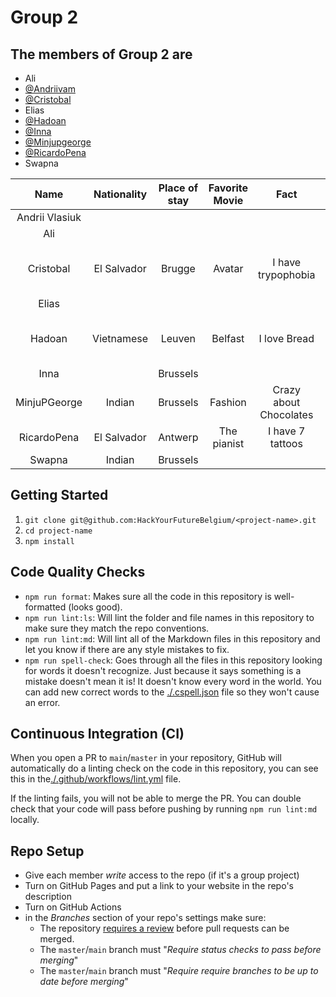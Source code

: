# Group 2

## **The members of Group 2 are**
 
 - Ali
 - [@Andriivam](/people/andriivam.md)
 - [@Cristobal](/people/cristobal.md)
 - Elias
 - [@Hadoan](/people/hadoan.md)
 - [@Inna](/people/inna.md)
 - [@Minjupgeorge](/people/minjujoseph.md)
 - [@RicardoPena](/people/ricardopena.md)
 - Swapna

| Name | Nationality | Place of stay | Favorite Movie | Fact | Favorite Hobby|
| :----:  | :----: | :----: | :----:  | :----: | :----: | 
| Andrii Vlasiuk| | | | | | |
| Ali| | | | | | 
| Cristobal| El Salvador | Brugge | Avatar | I have trypophobia | I love trance and metal music| 
| Elias| | |  | | | 
| Hadoan| Vietnamese | Leuven | Belfast| I love Bread| Singing and reading comics| 
| Inna|  | Brussels | | | | |
| MinjuPGeorge| Indian | Brussels | Fashion | Crazy about Chocolates | Indoor gardening| 
| RicardoPena | El Salvador | Antwerp |The pianist |  I have 7 tattoos| Cooking | 
| Swapna| Indian | Brussels| | | |  
 

<!-- describe your project -->

## Getting Started

<!-- a guide to using this repository -->

1. `git clone git@github.com:HackYourFutureBelgium/<project-name>.git`
2. `cd project-name`
3. `npm install`

## Code Quality Checks

- `npm run format`: Makes sure all the code in this repository is well-formatted
  (looks good).
- `npm run lint:ls`: Will lint the folder and file names in this repository to
  make sure they match the repo conventions.
- `npm run lint:md`: Will lint all of the Markdown files in this repository and
  let you know if there are any style mistakes to fix.
- `npm run spell-check`: Goes through all the files in this repository looking
  for words it doesn't recognize. Just because it says something is a mistake
  doesn't mean it is! It doesn't know every word in the world. You can add new
  correct words to the [./.cspell.json](./.cspell.json) file so they won't cause
  an error.

## Continuous Integration (CI)

When you open a PR to `main`/`master` in your repository, GitHub will
automatically do a linting check on the code in this repository, you can see
this in the[./.github/workflows/lint.yml](./.github/workflows/lint.yml) file.

If the linting fails, you will not be able to merge the PR. You can double check
that your code will pass before pushing by running `npm run lint:md` locally.

## Repo Setup

- Give each member _write_ access to the repo (if it's a group project)
- Turn on GitHub Pages and put a link to your website in the repo's description
- Turn on GitHub Actions
- in the _Branches_ section of your repo's settings make sure:
  - The repository
    [requires a review](https://github.blog/2018-03-23-require-multiple-reviewers/)
    before pull requests can be merged.
  - The `master`/`main` branch must "_Require status checks to pass before
    merging_"
  - The `master`/`main` branch must "_Require require branches to be up to date
    before merging_"
